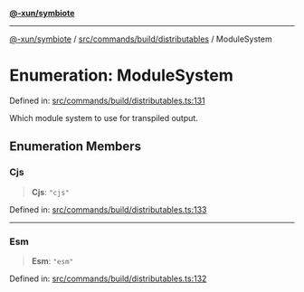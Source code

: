 [**@-xun/symbiote**](../../../../../README.md)

***

[@-xun/symbiote](../../../../../README.md) / [src/commands/build/distributables](../README.md) / ModuleSystem

# Enumeration: ModuleSystem

Defined in: [src/commands/build/distributables.ts:131](https://github.com/Xunnamius/symbiote/blob/da0014a3d8fa3571177d2af968ce57f9fecbb1ee/src/commands/build/distributables.ts#L131)

Which module system to use for transpiled output.

## Enumeration Members

### Cjs

> **Cjs**: `"cjs"`

Defined in: [src/commands/build/distributables.ts:133](https://github.com/Xunnamius/symbiote/blob/da0014a3d8fa3571177d2af968ce57f9fecbb1ee/src/commands/build/distributables.ts#L133)

***

### Esm

> **Esm**: `"esm"`

Defined in: [src/commands/build/distributables.ts:132](https://github.com/Xunnamius/symbiote/blob/da0014a3d8fa3571177d2af968ce57f9fecbb1ee/src/commands/build/distributables.ts#L132)

